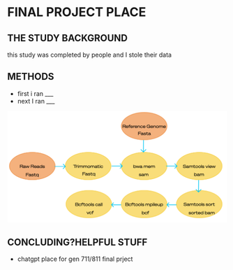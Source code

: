 # FINAL PROJECT PLACE

## THE STUDY BACKGROUND

this study was completed by people and I stole their data

## METHODS

- first i ran ___
- next I ran ___

![](./Outline.png)

## CONCLUDING?HELPFUL STUFF

- chatgpt
place for gen 711/811 final prject
